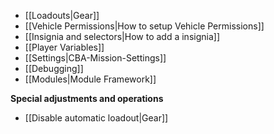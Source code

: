 * [[Loadouts|Gear]]
* [[Vehicle Permissions|How to setup Vehicle Permissions]]
* [[Insignia and selectors|How to add a insignia]]
* [[Player Variables]]
* [[Settings|CBA-Mission-Settings]]
* [[Debugging]]
* [[Modules|Module Framework]]

**Special adjustments and operations**
* [[Disable automatic loadout|Gear]]